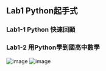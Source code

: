 ## Lab1 Python起手式
### Lab1-1 Python 快速回顧

### Lab1-2 用Python學到國高中數學
![image](https://github.com/MinChunXie/WorkM/assets/100060507/2d8bfb26-8783-44ba-b8af-4815920998d8)
![image](https://github.com/MinChunXie/WorkM/assets/100060507/966f3e2a-ca28-470e-a0b3-a4263495a0a3)
